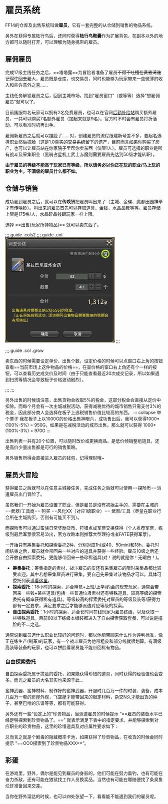 # 雇员系统

FF14的仓库及出售系统叫做**雇员**，它有一套完整的从仓储到销售的物品系统。

另外在获得专属陆行鸟后，还同时获得**陆行鸟鞍囊**作为扩展背包，在副本以外的地方都可以随时打开，可以理解为随身携带的雇员。

## 雇佣雇员

完成17级主线任务<quest name="拂晓血盟" type="main" />之后，==塔塔露==为冒险者准备了雇员~~不得不吐槽在黄昏湾谁记得住回去雇人~~，雇员既是仓库，也交易员，同时也能够为玩家带来一些微薄的收入和些许意外之喜……

主线任务解锁雇员之后，回到主城市场，找到“雇员窗口”（<pos name="利姆萨·罗敏萨下层甲板" :x="8.3" :y="11.5" />或<pos name="乌尔达哈来生回廊" :x="13.3" :y="9.7" />等等）选择“想雇佣雇员”就可以了。


目前国服每名玩家可以拥有2名免费雇员，也可以在官网[后勤补给站](http://act.ff.sdo.com/project/141028dgf/index.asp)购买额外雇员，一共可以购买7名额外雇员（加起来就是9名）。官方时不时会有雇员打折活动，可以看准时机再出手。

雇佣新雇员之后就可以捏脸了……对，创建雇员的流程跟建新号差不多，要起名选择职业然后捏脸（这是1.0~~真实的交易系统~~留下的遗产，目前而言如果你购买了房产，也可以让雇员站在你家院子里帮你卖东西（仅限1人）。雇员可选择的职业是所有战斗及采集职业（黑骑占星机工武士赤魔则需要雇员先达到50级才能转职）。

**由于雇员的等级不能高于玩家已有等级，所以请务必以你正在玩的职业/马上玩的职业为主，不满级的雇员什么都不如。**

## 仓储与销售

成功雇到雇员之后，就可以在**传唤铃**把雇员叫出来了（主城、金碟、魔都田园神拳才有传唤铃）。叫出来的雇员首先可以存取道具、金钱、水晶晶簇等等。雇员存储上限是175格/人，水晶碎晶钱跟玩家一样上限。

选择 ==出售(玩家所持物品)== 就可以卖东西了。

;;;.guide .cols2
;;;.guide .col
![](./retainer.assets/sell.png)
;;;

;;;.guide .col .grow


卖东西的时候需要设定单价、出售个数，设定价格的时候可以点窗口右上角的按钮查看==当前市场上这件物品的价格==，在查价格的窗口右上角还有个一样的按钮，可以查看历史成交价及时间（由于只能查看最近20次成交记录，所以如果遇到扫货等情况会导致板子价格波动剧烈）。

;;;
;;;

另外出售的时候请注意，出售货物会收取5%的税金，这部分税金会直接从定价中扣除。而每个月会有一次主城减税活动，获得减税优待的城市销售只需支付3%的税金，因此部分商人会选择在板子上逃税销售价值比较高的东西。
::: collapse 举个栗子
我在板子上以1000G的价格出售神眼六，成功售出后，我可以获得1000*(100%-5%) = 950G，如果是在减税活动的城市出售，那么就可以获得 1000*(100%-3%) = 970G
:::

出售列表一共有20个位置，可以随时改价或更换商品，是低价倾销整组道具，还是高价少量出售都是可行的销售策略。

另外销售所得会直接进入雇员的钱包，记得理财哦~

## 雇员大冒险
获得雇员之后就可以在任意主城接任务<quest name="雇员大探险" type="plus" />，完成任务之后就可以使用==探险币==派遣雇员出门冒险了。

虽然我们一开始为雇员设置了职业，但是雇员是没有初始主手的，需要在主城的 ==武器/工具商== 购买 ==风化XX（对应1级职业）== 武器/工具（尽量在职业行会所在主城购买，否则有可能买不到）。

而探险币可以通过蛮族日常奖励货币、狩猎点或军票交换获得（个人推荐军票，练级到最后军票很容易溢出，官方攻略本则推荐大型理符或者FATE获得军票）。

一开始只有筹集委托和探索委托2种，分别对应1h(或40、50min)和18h，委托时间结束之后，雇员就会带回来一些对应的道具并获得一些经验。雇员10级之后还会开放自由探索委托，更能够带回来一些珍稀道具(对！说的就是你！无暇白！)。

* **筹集委托**：筹集指定的素材，战斗雇员的皮还有采集雇员的限时采集品都比较受欢迎，其中若想采集雇员进行采集，要自己先采集过该物品才可以。具体可委托列表[请看这里](https://ff14.huijiwiki.com/wiki/%E9%9B%87%E5%91%98%E6%8E%A2%E9%99%A9/%E4%BB%BB%E5%8A%A1%E4%B8%80%E8%A7%88)。
* **探索委托**：18小时的探索，适合睡觉+上班/上学/约会的现充玩家，通常会带回来一些钱+某些道具(包括一些普通垃圾素材还有特殊道具，较高等级的探索委托有概率获得稀有道具)。等级较高的探索委托对雇员的等级及装等/获得力都有一定要求，满足要求之后才能够派遣对应等级的探索。
* **自由探索委托**：1小时的探索，适合长时间在线玩家为雇员练级，以及获取一些特殊道具。目前60以下练级本绿装都进入了自由探索获取套餐，可以说是撞脸的不二之选。

通常说到雇员选什么职业比较好的问题时，都以他能带回来什么作为评判标准，像正在练生产(制革)的玩家，有一个战斗雇员为他带粗皮和部分线就很划算。有满级高装等装备的玩家，也可以拼脸看雇员能不能带回稀有物品。

### 自由探索委托
自由探索委托属于拼脸的委托，如果能获得珍惜的道具，同时获得的经验值也会变多。而光之雇员的大名其实也来源于此…

蛮神武器、蛮神材料、制作好的蛮神武器，开服时几百万一件的时装、装备，成本几百万一套的房屋外观，飞空艇才能带回来的限定材料，杂交N久才能出货的种子，甚至巴哈的乐谱等等，都有可能获得。

另外还有一些“设定上的”珍贵物品，当派遣雇员的时候提示 “==雇员的装备水平已经足够探索到珍贵物品了。==” 就表示满足下表中的指定要求，并能够探索到对应职业的珍贵物品，这里的珍惜道具及对应属性要求如下：

<!--表格-->
<UnderConstruction />
总而言之就是个剧毒的隐藏概率卡池，如果获得了珍贵物品，在收货的时候会同时提示 “==OOO探索到了珍贵物品XXX==”。

## 彩蛋
在游戏里，野外，偶尔是能见到雇员的身影的，他们可能在努力垂钓，也有可能在奋力杀敌，还有可能在狼狱找工作人员换奖品，当然也有可能在哪随便找了条臭鱼烂虾准备回来交差。

当你在野外溜达的时候，也可以四处张望一下，看看能不能遇到我们的雇员呢。
